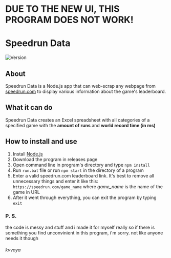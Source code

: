 # DUE TO THE NEW UI, THIS PROGRAM DOES NOT WORK!

# Speedrun Data

![Version](https://img.shields.io/badge/version-1.0.3-8A2BE2)

## About

Speedrun Data is a Node.js app that can web-scrap any webpage from [speedrun.com](https://speedrun.com) to display various information about the game's leaderboard.

## What it can do

Speedrun Data creates an Excel spreadsheet with all categories of a specified game with the **amount of runs** and **world record time (in ms)**

## How to install and use

1. Install [Node.js](https://nodejs.org)
2. Download the program in releases page
3. Open command line in program's directory and type `npm install`
4. Run `run.bat` file or run `npm start` in the directory of a program
5. Enter a valid speedrun.com leaderboard link. It's best to remove all unnecessary things and enter it like this: `https://speedrun.com/game_name` where _game_name_ is the name of the game in URL
6. After it went through everything, you can exit the program by typing `exit`

### P. S.

the code is messy and stuff and i made it for myself really so if there is something you find unconvinient in this program, i'm sorry. not like anyone needs it though

###### kvvoya

